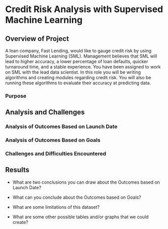 # Credit Risk Analysis with Supervised Machine Learning

## Overview of Project
A loan company, Fast Lending, would like to gauge credit risk by using Supervised Machine Learning (SML). Management believes that SML will lead to higher accuracy, a lower percentage of loan defaults, quicker turnaround time, and a stable experience. You have been assigned to work on SML with the lead data scientist. In this role you will be writing algorithms and creating modules regarding credit risk. You will also be running these algorithms to evaluate their accuracy at predicting data.

### Purpose

## Analysis and Challenges

### Analysis of Outcomes Based on Launch Date

### Analysis of Outcomes Based on Goals

### Challenges and Difficulties Encountered

## Results

- What are two conclusions you can draw about the Outcomes based on Launch Date?

- What can you conclude about the Outcomes based on Goals?

- What are some limitations of this dataset?

- What are some other possible tables and/or graphs that we could create?
